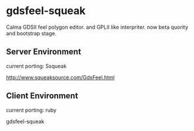 gdsfeel-squeak
=======

Calma GDSII feel polygon editor. and GPLII like interpriter. now beta quority and bootstrap stage.

## Server Environment

current porting: Ssqueak

<http://www.squeaksource.com/GdsFeel.html>

## Client Environment

current porting: ruby

gdsfeel-squeak
